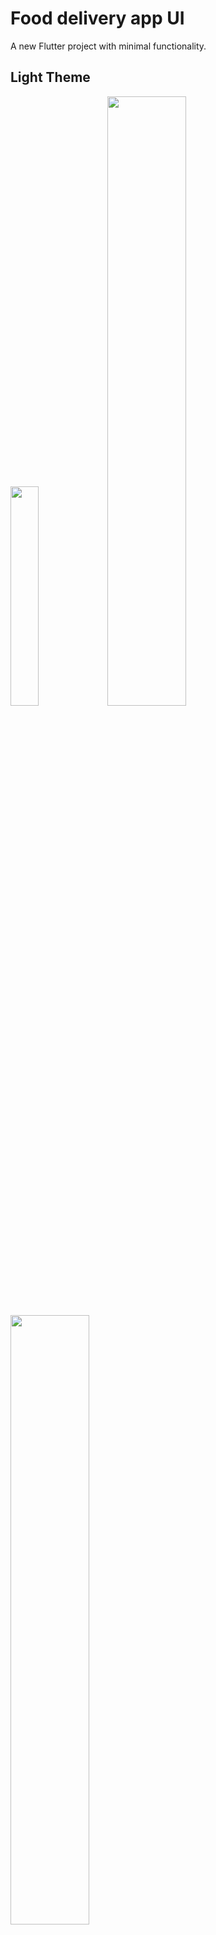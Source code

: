 # Food delivery app UI

A new Flutter project with minimal functionality.


## Light Theme

<img src="https://user-images.githubusercontent.com/70979306/149567698-92dfc584-b105-458a-8be0-886478057881.jpg" width="30%" height="30%">
<img src="https://user-images.githubusercontent.com/70979306/149567751-45299b9e-4c68-417d-86b7-e57b0b209264.jpg" width="50%" height="50%">
<img src="https://user-images.githubusercontent.com/70979306/149567768-e16802a5-67bf-4183-a109-3955f4052092.jpg" width="50%" height="50%">
<img src="https://user-images.githubusercontent.com/70979306/149567784-2f58a6f2-b74e-442c-bc35-33f57b902bb2.jpg" width="50%" height="50%">


## Dark Theme

![Dark-1](https://user-images.githubusercontent.com/70979306/149567840-8fc8315a-266f-421f-a965-12e026e12010.jpg)
![Dark-2](https://user-images.githubusercontent.com/70979306/149567851-142c7303-0686-4ab7-8287-c4e971e7744a.jpg)
![Dark-3](https://user-images.githubusercontent.com/70979306/149567862-0ca991a1-9ed5-45f1-8ddf-859f72c1beaa.jpg)
![Dark-4](https://user-images.githubusercontent.com/70979306/149567873-df6635ed-90e7-4d6e-8191-b080f4ead556.jpg)
